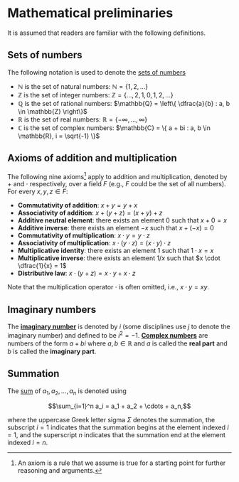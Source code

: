 # Mathematical preliminaries

It is assumed that readers are familiar with the following definitions.

## Sets of numbers

The following notation is used to denote the [sets of numbers](https://en.wikipedia.org/wiki/Set_(mathematics)#Special_sets_of_numbers_in_mathematics)

- $\mathbb{N}$ is the set of natural numbers: $\mathbb{N} = \{1, 2, \ldots\}$
- $\mathbb{Z}$ is the set of integer numbers: $\mathbb{Z} = \{\ldots, 2, 1, 0, 1, 2, \ldots \}$
- $\mathbb{Q}$ is the set of rational numbers: $\mathbb{Q} = \left\{ \dfrac{a}{b} : a, b \in \mathbb{Z} \right\}$
- $\mathbb{R}$ is the set of real numbers: $\mathbb{R} = \{ -\infty, \ldots, \infty\}$
- $\mathbb{C}$ is the set of complex numbers: $\mathbb{C} = \{ a + bi : a, b \in \mathbb{R}, i = \sqrt{-1} \}$

## Axioms of addition and multiplication

The following nine axioms[^1] apply to addition and multiplication, denoted by $+$ and $\cdot$ respectively, over a field $F$ (e.g., $F$ could be the set of all numbers). For every $x,y,z \in F$:

[^1]: An axiom is a rule that we assume is true for a starting point for further reasoning and arguments.

- **Commutativity of addition**: $x + y = y + x$
- **Associativity of addition**: $x + (y + z) = (x + y) + z$
- **Additive neutral element**: there exists an element $0$ such that $x + 0 = x$
- **Additive inverse**: there exists an element $-x$ such that $x + (-x) = 0$
- **Commutativity of multiplication**: $x \cdot y = y \cdot z$
- **Associativity of multiplication**: $x \cdot (y \cdot z) = (x \cdot y) \cdot z$
- **Multiplicative identity**: there exists an element $1$ such that $1 \cdot x = x$
- **Multiplicative inverse**: there exists an element $1/x$ such that $x \cdot \dfrac{1}{x} = 1$
- **Distributive law**: $x \cdot (y + z) = x \cdot y + x \cdot z$

Note that the multiplication operator $\cdot$ is often omitted, i.e., $x \cdot y = xy$.

## Imaginary numbers 

The [**imaginary number**](https://en.wikipedia.org/wiki/Imaginary_number) is denoted by $i$ (some disciplines use $j$ to denote the imaginary number) and defined to be $i^2 = -1$. [**Complex numbers**](https://en.wikipedia.org/wiki/Complex_number) are numbers of the form $a + bi$ where $a,b\in \mathbb{R}$ and $a$ is called the **real part** and $b$ is called the **imaginary part**.

## Summation 

The [sum](https://en.wikipedia.org/wiki/Summation) of $a_1, a_2, \ldots, a_n$ is denoted using

$$\sum_{i=1}^n a_i = a_1 + a_2 + \cdots + a_n,$$

where the uppercase Greek letter sigma $\Sigma$ denotes the summation, the subscript $i=1$ indicates that the summation begins at the element indexed $i=1$, and the superscript $n$ indicates that the summation end at the element indexed $i=n$.
